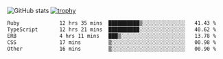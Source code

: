 ![GitHub stats](https://github-readme-stats.vercel.app/api?username=ksk001100&show_icons=true&theme=tokyonight)
[![trophy](https://github-profile-trophy.vercel.app/?username=ksk001100&theme=onedark)](https://github.com/ryo-ma/github-profile-trophy)

<!--START_SECTION:waka-->

```txt
Ruby             12 hrs 35 mins  ██████████▒░░░░░░░░░░░░░░   41.43 %
TypeScript       12 hrs 21 mins  ██████████░░░░░░░░░░░░░░░   40.62 %
ERB              4 hrs 11 mins   ███▒░░░░░░░░░░░░░░░░░░░░░   13.78 %
CSS              17 mins         ▒░░░░░░░░░░░░░░░░░░░░░░░░   00.98 %
Other            16 mins         ▒░░░░░░░░░░░░░░░░░░░░░░░░   00.90 %
```

<!--END_SECTION:waka-->
